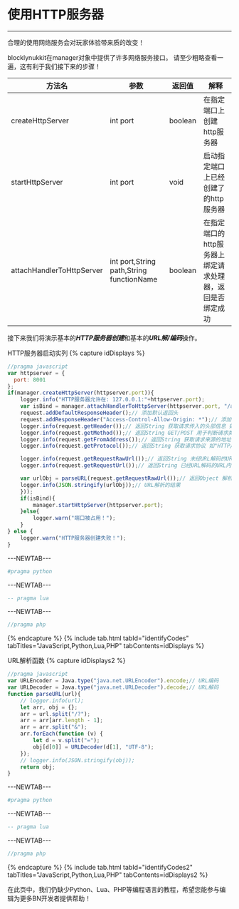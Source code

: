 # 使用HTTP服务器
*****  

合理的使用网络服务会对玩家体验带来质的改变！

blocklynukkit在manager对象中提供了许多网络服务接口。
请至少粗略查看一遍，这有利于我们接下来的步骤！

|方法名|参数|返回值|解释|
|-----|-----|-----|----|
|createHttpServer|int port|boolean|在指定端口上创建http服务器|
|startHttpServer|int port|void|启动指定端口上已经创建了的http服务器|
|attachHandlerToHttpServer|int port,String path,String functionName|boolean|在指定端口的http服务器上绑定请求处理器，返回是否绑定成功|

接下来我们将演示基本的***HTTP服务器创建***和基本的***URL解/编码***操作。

HTTP服务器启动实列
{% capture idDisplays %}
```javascript
//pragma javascript
var httpserver = {
  port: 8001
};
if(manager.createHttpServer(httpserver.port)){
    logger.info("HTTP服务器允许在: 127.0.0.1:"+httpserver.port);
    var isBind = manager.attachHandlerToHttpServer(httpserver.port, "/api", F(function(request) {
    request.addDefaultResponseHeader();// 添加默认返回头
    request.addResponseHeader("Access-Control-Allow-Origin: *");// 添加允许的访问域 (跨域问题)
    logger.info(request.getHeader());// 返回String 获取请求传入的头部信息 如"Access-Control-Allow-Origin: *"
    logger.info(request.getMethod());// 返回String GET/POST 用于判断请求类型 如"GET"
    logger.info(request.getFromAddress());// 返回String 获取请求来源的地址 如"127.0.0.1:62231"
    logger.info(request.getProtocol());// 返回String 获取请求协议 如"HTTP/1.1"

    logger.info(request.getRequestRawUrl());// 返回String 未经URL解码的URL内容 如"a=1%202&b=3%264%2F"
    logger.info(request.getRequestUrl());// 返回String 已经URL解码的URL内容 如"a=1 2&b=3&4/" (此内容可能导致URL解析出现错误)

    var urlObj = parseURL(request.getRequestRawUrl());// 返回Object 解析URL 如{"a": "1 2", "b": "3&4/"}
    logger.info(JSON.stringify(urlObj));// URL解析的结果
    }));
    if(isBind){
        manager.startHttpServer(httpserver.port);
    }else{
        logger.warn("端口被占用！");
    }
} else {
    logger.warn("HTTP服务器创建失败！");
}
```
---NEWTAB---
```python
#pragma python  
```
---NEWTAB---
```lua
-- pragma lua  
```
---NEWTAB---
```php
//pragma php
```
{% endcapture %}
{% include tab.html tabId="identifyCodes" tabTitles="JavaScript,Python,Lua,PHP" tabContents=idDisplays %}

URL解析函数
{% capture idDisplays2 %}
```javascript
//pragma javascript
var URLEncoder = Java.type("java.net.URLEncoder").encode;// URL编码
var URLDecoder = Java.type("java.net.URLDecoder").decode;// URL解码
function parseURL(url){
	// logger.info(url);
	let arr, obj = {};
	arr = url.split("/?");
	arr = arr[arr.length - 1];
	arr = arr.split("&");
	arr.forEach(function (v) {
		let d = v.split("=");
		obj[d[0]] = URLDecoder(d[1], "UTF-8");
	});
	// logger.info(JSON.stringify(obj));
	return obj;
}
```
---NEWTAB---
```python
#pragma python  
```
---NEWTAB---
```lua
-- pragma lua  
```
---NEWTAB---
```php
//pragma php
```
{% endcapture %}
{% include tab.html tabId="identifyCodes2" tabTitles="JavaScript,Python,Lua,PHP" tabContents=idDisplays2 %}

在此页中，我们仍缺少Python、Lua、PHP等编程语言的教程，希望您能参与编辑为更多BN开发者提供帮助！
